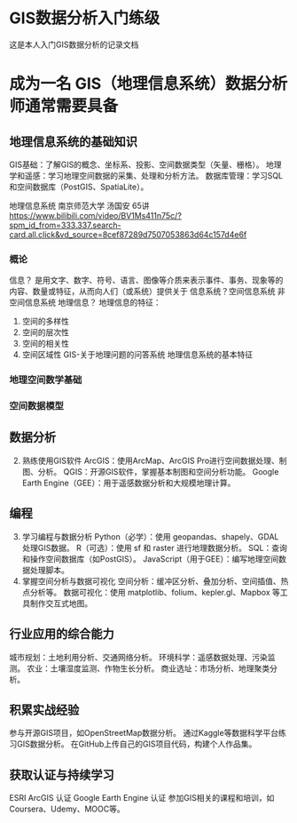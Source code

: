 # GIS数据分析入门练级
这是本人入门GIS数据分析的记录文档
# 成为一名 GIS（地理信息系统）数据分析师通常需要具备
## 地理信息系统的基础知识
GIS基础：了解GIS的概念、坐标系、投影、空间数据类型（矢量、栅格）。
地理学和遥感：学习地理空间数据的采集、处理和分析方法。
数据库管理：学习SQL和空间数据库（PostGIS、SpatiaLite）。

地理信息系统 南京师范大学 汤国安 65讲
https://www.bilibili.com/video/BV1Ms411n75c/?spm_id_from=333.337.search-card.all.click&vd_source=8cef87289d7507053863d64c157d4e6f
### 概论
信息？ 是用文字、数字、符号、语言、图像等介质来表示事件、事务、现象等的内容、数量或特征，从而向人们（或系统）提供关于
信息系统？空间信息系统 非空间信息系统
地理信息？
地理信息的特征：
1. 空间的多样性
2. 空间的层次性
3. 空间的相关性
4. 空间区域性
GIS-关于地理问题的问答系统
地理信息系统的基本特征
### 地理空间数学基础
### 空间数据模型
## 数据分析
2. 熟练使用GIS软件
ArcGIS：使用ArcMap、ArcGIS Pro进行空间数据处理、制图、分析。
QGIS：开源GIS软件，掌握基本制图和空间分析功能。
Google Earth Engine（GEE）：用于遥感数据分析和大规模地理计算。
## 编程
3. 学习编程与数据分析
Python（必学）：使用 geopandas、shapely、GDAL 处理GIS数据。
R（可选）：使用 sf 和 raster 进行地理数据分析。
SQL：查询和操作空间数据库（如PostGIS）。
JavaScript（用于GEE）：编写地理空间数据处理脚本。
4. 掌握空间分析与数据可视化
空间分析：缓冲区分析、叠加分析、空间插值、热点分析等。
数据可视化：使用 matplotlib、folium、kepler.gl、Mapbox 等工具制作交互式地图。
## 行业应用的综合能力
城市规划：土地利用分析、交通网络分析。
环境科学：遥感数据处理、污染监测。
农业：土壤湿度监测、作物生长分析。
商业选址：市场分析、地理聚类分析。
## 积累实战经验
参与开源GIS项目，如OpenStreetMap数据分析。
通过Kaggle等数据科学平台练习GIS数据分析。
在GitHub上传自己的GIS项目代码，构建个人作品集。
## 获取认证与持续学习
ESRI ArcGIS 认证
Google Earth Engine 认证
参加GIS相关的课程和培训，如Coursera、Udemy、MOOC等。

